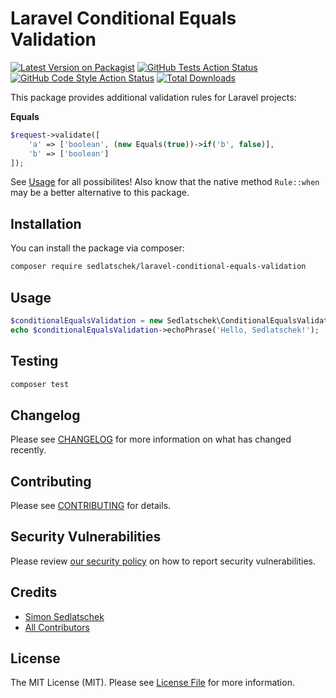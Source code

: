 # Laravel Conditional Equals Validation

[![Latest Version on Packagist](https://img.shields.io/packagist/v/sedlatschek/laravel-conditional-equals-validation.svg?style=flat-square)](https://packagist.org/packages/sedlatschek/laravel-conditional-equals-validation)
[![GitHub Tests Action Status](https://img.shields.io/github/actions/workflow/status/sedlatschek/laravel-conditional-equals-validation/run-tests.yml?branch=main&label=tests&style=flat-square)](https://github.com/sedlatschek/laravel-conditional-equals-validation/actions?query=workflow%3Arun-tests+branch%3Amain)
[![GitHub Code Style Action Status](https://img.shields.io/github/actions/workflow/status/sedlatschek/laravel-conditional-equals-validation/fix-php-code-style-issues.yml?branch=main&label=code%20style&style=flat-square)](https://github.com/sedlatschek/laravel-conditional-equals-validation/actions?query=workflow%3A"Fix+PHP+code+style+issues"+branch%3Amain)
[![Total Downloads](https://img.shields.io/packagist/dt/sedlatschek/laravel-conditional-equals-validation.svg?style=flat-square)](https://packagist.org/packages/sedlatschek/laravel-conditional-equals-validation)

This package provides additional validation rules for Laravel projects:

**Equals**

```php
$request->validate([
    'a' => ['boolean', (new Equals(true))->if('b', false)],
    'b' => ['boolean']
]);
```

See [Usage](#usage) for all possibilites! Also know that the native method `Rule::when` may be a better alternative to this package.

## Installation

You can install the package via composer:

```bash
composer require sedlatschek/laravel-conditional-equals-validation
```

## Usage

```php
$conditionalEqualsValidation = new Sedlatschek\ConditionalEqualsValidation();
echo $conditionalEqualsValidation->echoPhrase('Hello, Sedlatschek!');
```

## Testing

```bash
composer test
```

## Changelog

Please see [CHANGELOG](CHANGELOG.md) for more information on what has changed recently.

## Contributing

Please see [CONTRIBUTING](CONTRIBUTING.md) for details.

## Security Vulnerabilities

Please review [our security policy](../../security/policy) on how to report security vulnerabilities.

## Credits

- [Simon Sedlatschek](https://github.com/sedlatschek)
- [All Contributors](../../contributors)

## License

The MIT License (MIT). Please see [License File](LICENSE.md) for more information.
